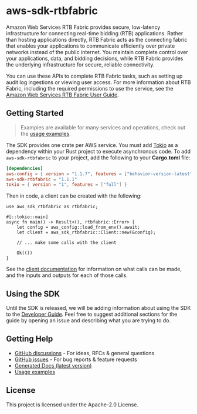 # aws-sdk-rtbfabric

Amazon Web Services RTB Fabric provides secure, low-latency infrastructure for connecting real-time bidding (RTB) applications. Rather than hosting applications directly, RTB Fabric acts as the connecting fabric that enables your applications to communicate efficiently over private networks instead of the public internet. You maintain complete control over your applications, data, and bidding decisions, while RTB Fabric provides the underlying infrastructure for secure, reliable connectivity.

You can use these APIs to complete RTB Fabric tasks, such as setting up audit log ingestions or viewing user access. For more information about RTB Fabric, including the required permissions to use the service, see the [Amazon Web Services RTB Fabric User Guide](https://docs.aws.amazon.com/rtb-fabric/latest/userguide/).

## Getting Started

> Examples are available for many services and operations, check out the
> [usage examples](https://github.com/awsdocs/aws-doc-sdk-examples/tree/main/rustv1).

The SDK provides one crate per AWS service. You must add [Tokio](https://crates.io/crates/tokio)
as a dependency within your Rust project to execute asynchronous code. To add `aws-sdk-rtbfabric` to
your project, add the following to your **Cargo.toml** file:

```toml
[dependencies]
aws-config = { version = "1.1.7", features = ["behavior-version-latest"] }
aws-sdk-rtbfabric = "1.1.1"
tokio = { version = "1", features = ["full"] }
```

Then in code, a client can be created with the following:

```rust,no_run
use aws_sdk_rtbfabric as rtbfabric;

#[::tokio::main]
async fn main() -> Result<(), rtbfabric::Error> {
    let config = aws_config::load_from_env().await;
    let client = aws_sdk_rtbfabric::Client::new(&config);

    // ... make some calls with the client

    Ok(())
}
```

See the [client documentation](https://docs.rs/aws-sdk-rtbfabric/latest/aws_sdk_rtbfabric/client/struct.Client.html)
for information on what calls can be made, and the inputs and outputs for each of those calls.

## Using the SDK

Until the SDK is released, we will be adding information about using the SDK to the
[Developer Guide](https://docs.aws.amazon.com/sdk-for-rust/latest/dg/welcome.html). Feel free to suggest
additional sections for the guide by opening an issue and describing what you are trying to do.

## Getting Help

* [GitHub discussions](https://github.com/awslabs/aws-sdk-rust/discussions) - For ideas, RFCs & general questions
* [GitHub issues](https://github.com/awslabs/aws-sdk-rust/issues/new/choose) - For bug reports & feature requests
* [Generated Docs (latest version)](https://awslabs.github.io/aws-sdk-rust/)
* [Usage examples](https://github.com/awsdocs/aws-doc-sdk-examples/tree/main/rustv1)

## License

This project is licensed under the Apache-2.0 License.

